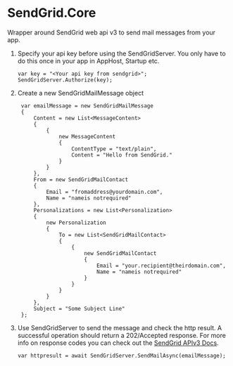 # SendGrid.Core

Wrapper around SendGrid web api v3 to send mail messages from your app.

1. Specify your api key before using the SendGridServer. You only have to do this once in your app in AppHost, Startup etc.
   ```
   var key = "<Your api key from sendgrid>";
   SendGridServer.Authorize(key);
   ```

2. Create a new SendGridMailMessage object
   ```
    var emailMessage = new SendGridMailMessage
    {
        Content = new List<MessageContent> 
        {
            {
                new MessageContent
                {
                    ContentType = "text/plain",
                    Content = "Hello from SendGrid."
                }            
            }
        },
        From = new SendGridMailContact
        {
            Email = "fromaddress@yourdomain.com",
            Name = "nameis notrequired"
        },
        Personalizations = new List<Personalization>
        {
            new Personalization
            {
                To = new List<SendGridMailContact> 
                {
                    {
                        new SendGridMailContact
                        {
                            Email = "your.recipient@theirdomain.com",
                            Name = "nameis notrequired"
                        }
                    }
                }
            }
        },
        Subject = "Some Subject Line"
    };
    ```

3. Use SendGridServer to send the message and check the http result. A successful operation should return a 202/Accepted response.
For more info on response codes you can check out the [SendGrid APIv3 Docs](https://sendgrid.com/docs/API_Reference/Web_API_v3/index.html).
   ```
   var httpresult = await SendGridServer.SendMailAsync(emailMessage);
   ```

